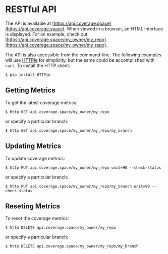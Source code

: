 # RESTful API

The API is available at [https://api.coverage.space](https://api.coverage.space). When viewed in a browser, an HTML interface is displayed. For an example, check out [https://api.coverage.space/my_owner/my_repo](https://api.coverage.space/my_owner/my_repo).

The API is also accessible from the command-line. The following examples will use [HTTPie](https://github.com/jkbrzt/httpie) for simplicity, but the same could be accomplished with `curl`. To install the HTTP client:

```text
$ pip install HTTPie
```

## Getting Metrics

To get the latest coverage metrics:

```text
$ http GET api.coverage.space/my_owner/my_repo
```

or specify a particular branch:

```text
$ http GET api.coverage.space/my_owner/my_repo/my_branch
```

## Updating Metrics

To update coverage metrics:

```text
$ http PUT api.coverage.space/my_owner/my_repo unit=90 --check-status
```

or specify a particular branch:

```text
$ http PUT api.coverage.space/my_owner/my_repo/my_branch unit=90 --check-status
```

## Reseting Metrics

To reset the coverage metrics:

```text
$ http DELETE api.coverage.space/my_owner/my_repo
```

or specify a particular branch:

```text
$ http DELETE api.coverage.space/my_owner/my_repo/my_branch
```
